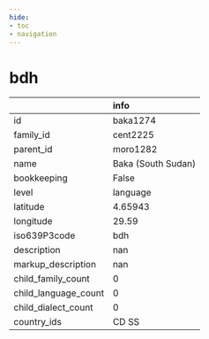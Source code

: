 ```yaml
---
hide:
- toc
- navigation
---
```

# bdh
|                      | info               |
|:---------------------|:-------------------|
| id                   | baka1274           |
| family_id            | cent2225           |
| parent_id            | moro1282           |
| name                 | Baka (South Sudan) |
| bookkeeping          | False              |
| level                | language           |
| latitude             | 4.65943            |
| longitude            | 29.59              |
| iso639P3code         | bdh                |
| description          | nan                |
| markup_description   | nan                |
| child_family_count   | 0                  |
| child_language_count | 0                  |
| child_dialect_count  | 0                  |
| country_ids          | CD SS              |